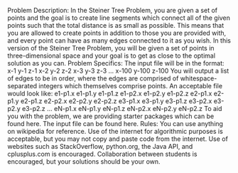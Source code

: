 Problem Description:
	In the Steiner Tree Problem, you are given a set of points and the goal is to create line segments which connect all of the given points such that the total distance is as small as possible.
	This means that you are allowed to create points in addition to those you are provided with, and every point can have as many edges connected to it as you wish.
	In this version of the Steiner Tree Problem, you will be given a set of points in three-dimensional space and your goal is to get as close to the optimal solution as you can.
Problem Specifics:
	The input file will be in the format:
		x-1 y-1 z-1
		x-2 y-2 z-2
		x-3 y-3 z-3
		...
		x-100 y-100 z-100
	You will output a list of edges to be in order, where the edges are comprised of whitespace-separated integers which themselves comprise points. An acceptable file would look like:
		e1-p1.x e1-p1.y e1-p1.z e1-p2.x e1-p2.y e1-p2.z
		e2-p1.x e2-p1.y e2-p1.z e2-p2.x e2-p2.y e2-p2.z
		e3-p1.x e3-p1.y e3-p1.z e3-p2.x e3-p2.y e3-p2.z
		...
		eN-p1.x eN-p1.y eN-p1.z eN-p2.x eN-p2.y eN-p2.z
	To aid you with the problem, we are providing starter packages which can be found here. The input file can be found here.
Rules:
		You can use anything on wikipedia for reference. Use of the internet for algorithmic purposes is acceptable, but you may not copy and paste code from the internet. Use of websites such as StackOverflow, python.org, the Java API, and cplusplus.com is encouraged. Collaboration between students is encouraged, but your solutions should be your own.